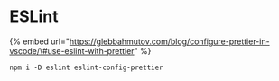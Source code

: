 # ESLint

{% embed url="https://glebbahmutov.com/blog/configure-prettier-in-vscode/\#use-eslint-with-prettier" %}

```text
npm i -D eslint eslint-config-prettier
```

